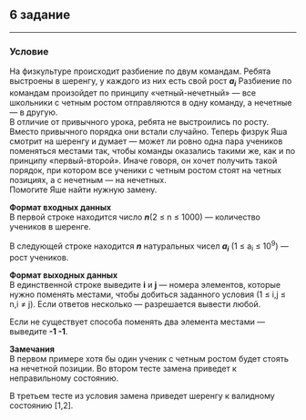 ## 6 задание

---

### Условие

На физкультуре происходит разбиение по двум командам. Ребята выстроены
в шеренгу, у каждого из них есть свой рост _**a<sub>i</sub>**_ Разбиение по командам
произойдет по принципу «четный-нечетный» — все школьники с четным ростом
отправляются в одну команду, а нечетные — в другую.<br>
В отличие от привычного урока, ребята не выстроились по росту. Вместо
привычного порядка они встали случайно. Теперь физрук Яша смотрит на шеренгу
и думает — может ли ровно одна пара учеников поменяться местами так, чтобы
команды оказались такими же, как и по принципу «первый-второй». Иначе говоря,
он хочет получить такой порядок, при котором все ученики с четным ростом стоят
на четных позициях, а с нечетным — на нечетных.<br>
Помогите Яше найти нужную замену.

**Формат входных данных**<br>
В первой строке находится число _**n**_(2 ≤ n ≤ 1000) — количество учеников
в шеренге.

В следующей строке находится _**n**_ натуральных чисел _**a<sub>i</sub>**_
(1 ≤ a<sub>i</sub> ≤ 10<sup>9</sup>) — рост учеников.

**Формат выходных данных**<br>
В единственной строке выведите **i** и **j** — номера элементов, которые нужно
поменять местами, чтобы добиться заданного условия (1 ≤ i,j ≤ n,i ≠ j). Если
ответов несколько — разрешается вывести любой.

Если не существует способа поменять два элемента местами — выведите **-1 -1**.

**Замечания**<br>
В первом примере хотя бы один ученик с четным ростом будет стоять на нечетной
позиции. Во втором тесте замена приведет к неправильному состоянию.

В третьем тесте из условия замена приведет шеренгу к валидному состоянию [1,2].
